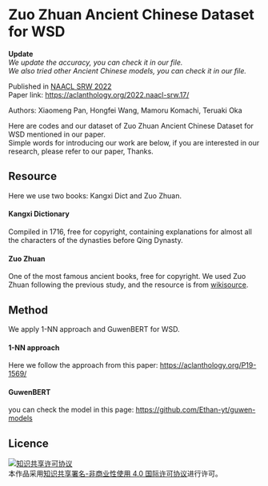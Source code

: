 # Zuo Zhuan Ancient Chinese Dataset for WSD

**Update**  
*We update the accuracy, you can check it in our file.*  
*We also tried other Ancient Chinese models, you can check it in our file.*

Published in [NAACL SRW 2022](https://naacl2022-srw.github.io/accepted)  
Paper link: https://aclanthology.org/2022.naacl-srw.17/

Authors: Xiaomeng Pan, Hongfei Wang, Mamoru Komachi, Teruaki Oka

Here are codes and our dataset of Zuo Zhuan Ancient Chinese Dataset for WSD mentioned in our paper.  
Simple words for introducing our work are below, if you are interested in our research, please refer to our paper, Thanks.

## Resource

Here we use two books: Kangxi Dict and Zuo Zhuan.

#### Kangxi Dictionary

Compiled in 1716, free for copyright, containing explanations for almost all the characters of the dynasties before Qing Dynasty.

#### Zuo Zhuan

One of the most famous ancient books, free for copyright. We used Zuo Zhuan following the previous study, and the resource is from [wikisource](https://zh.wikisource.org/wiki/%E6%98%A5%E7%A7%8B%E5%B7%A6%E6%B0%8F%E5%82%B3).

## Method

We apply 1-NN approach and GuwenBERT for WSD.

#### 1-NN approach

Here we follow the approach from this paper: https://aclanthology.org/P19-1569/

#### GuwenBERT

you can check the model in this page: https://github.com/Ethan-yt/guwen-models

## Licence

<a rel="license" href="http://creativecommons.org/licenses/by-nc/4.0/"><img alt="知识共享许可协议" style="border-width:0" src="https://i.creativecommons.org/l/by-nc/4.0/88x31.png" /></a><br />本作品采用<a rel="license" href="http://creativecommons.org/licenses/by-nc/4.0/">知识共享署名-非商业性使用 4.0 国际许可协议</a>进行许可。
